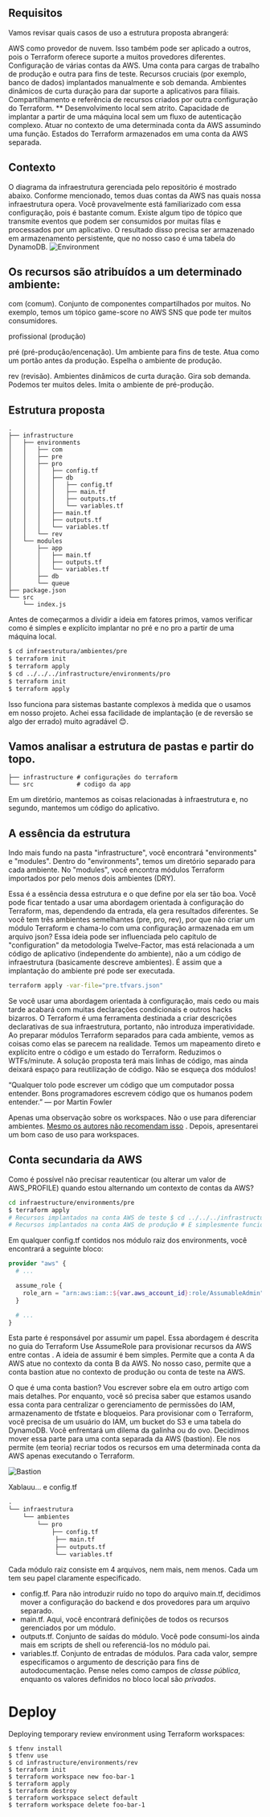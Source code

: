 ## Requisitos
Vamos revisar quais casos de uso a estrutura proposta abrangerá:

AWS como provedor de nuvem. Isso também pode ser aplicado a outros, pois o Terraform oferece suporte a muitos provedores diferentes.
Configuração de várias contas da AWS. Uma conta para cargas de trabalho de produção e outra para fins de teste.
Recursos cruciais (por exemplo, banco de dados) implantados manualmente e sob demanda.
Ambientes dinâmicos de curta duração para dar suporte a aplicativos para filiais.
Compartilhamento e referência de recursos criados por outra configuração do Terraform.
** Desenvolvimento local sem atrito.
Capacidade de implantar a partir de uma máquina local sem um fluxo de autenticação complexo.
Atuar no contexto de uma determinada conta da AWS assumindo uma função.
Estados do Terraform armazenados em uma conta da AWS separada.

## Contexto
O diagrama da infraestrutura gerenciada pelo repositório é mostrado abaixo. Conforme mencionado, temos duas contas da AWS nas quais nossa infraestrutura opera. Você provavelmente está familiarizado com essa configuração, pois é bastante comum. Existe algum tipo de tópico que transmite eventos que podem ser consumidos por muitas filas e processados ​​por um aplicativo. O resultado disso precisa ser armazenado em armazenamento persistente, que no nosso caso é uma tabela do DynamoDB.
![Environment](images/01.png)

## Os recursos são atribuídos a um determinado ambiente:

com (comum). Conjunto de componentes compartilhados por muitos. No exemplo, temos um tópico game-score no AWS SNS que pode ter muitos consumidores.

profissional (produção)

pré (pré-produção/encenação). Um ambiente para fins de teste. Atua como um portão antes da produção. Espelha o ambiente de produção.

rev (revisão). Ambientes dinâmicos de curta duração. Gira sob demanda. Podemos ter muitos deles. Imita o ambiente de pré-produção.

## Estrutura proposta
```
.
├── infrastructure
│   ├── environments
│   │   ├── com
│   │   ├── pre
│   │   ├── pro
│   │   │   ├── config.tf
│   │   │   ├── db
│   │   │   │   ├── config.tf
│   │   │   │   ├── main.tf
│   │   │   │   ├── outputs.tf
│   │   │   │   └── variables.tf
│   │   │   ├── main.tf
│   │   │   ├── outputs.tf
│   │   │   └── variables.tf
│   │   └── rev
│   └── modules
│       ├── app
│       │   ├── main.tf
│       │   ├── outputs.tf
│       │   └── variables.tf
│       ├── db
│       └── queue
├── package.json
└── src
    └── index.js
```    
Antes de começarmos a dividir a ideia em fatores primos, vamos verificar como é simples e explícito implantar no pré e no pro a partir de uma máquina local.

```bash
$ cd infraestrutura/ambientes/pre 
$ terraform init 
$ terraform apply 
$ cd ../../../infrastructure/environments/pro 
$ terraform init 
$ terraform apply
```

Isso funciona para sistemas bastante complexos à medida que o usamos em nosso projeto. 
Achei essa facilidade de implantação (e de reversão se algo der errado) muito agradável 😊.

## Vamos analisar a estrutura de pastas e partir do topo.
```
├── infrastructure # configurações do terraform
└── src            # codigo da app 
```
Em um diretório, mantemos as coisas relacionadas à infraestrutura e, no segundo, mantemos um código do aplicativo.

## A essência da estrutura
Indo mais fundo na pasta "infrastructure", você encontrará "environments" e "modules". 
Dentro do "environments", temos um diretório separado para cada ambiente. No "modules", você encontra módulos Terraform importados por pelo menos dois ambientes (DRY).

Essa é a essência dessa estrutura e o que define por ela ser tão boa. 
Você pode ficar tentado a usar uma abordagem orientada à configuração do Terraform, mas, dependendo da entrada, ela gera resultados diferentes. 
Se você tem três ambientes semelhantes (pre, pro, rev), por que não criar um módulo Terraform e chama-lo com uma configuração armazenada em um arquivo json? 
Essa ideia pode ser influenciada pelo capítulo de "configuration" da metodologia Twelve-Factor, mas está relacionada a um código de aplicativo (independente do ambiente), 
não a um código de infraestrutura (basicamente descreve ambientes). 
É assim que a implantação do ambiente pré pode ser executada.

```bash
terraform apply -var-file="pre.tfvars.json"
```

Se você usar uma abordagem orientada à configuração, mais cedo ou mais tarde acabará com muitas declarações condicionais e outros hacks bizarros. 
O Terraform é uma ferramenta destinada a criar descrições declarativas de sua infraestrutura, portanto, não introduza imperatividade. 
Ao preparar módulos Terraform separados para cada ambiente, vemos as coisas como elas se parecem na realidade. Temos um mapeamento direto e explícito entre o código e um estado do Terraform. 
Reduzimos o WTFs/minute. 
A solução proposta terá mais linhas de código, mas ainda deixará espaço para reutilização de código. Não se esqueça dos módulos!

“Qualquer tolo pode escrever um código que um computador possa entender. 
 Bons programadores escrevem código que os humanos podem entender.” 
 — por Martin Fowler

Apenas uma observação sobre os workspaces. Não o use para diferenciar ambientes. [Mesmo os autores não recomendam isso](https://www.terraform.io/language/state/workspaces#when-to-use-multiple-workspaces) . Depois, apresentarei um bom caso de uso para workspaces.

## Conta secundaria da AWS
Como é possível não precisar reautenticar (ou alterar um valor de AWS_PROFILE) quando estou alternando um contexto de contas da AWS?

```bash
cd infraestructure/environments/pre 
$ terraform apply 
# Recursos implantados na conta AWS de teste $ cd ../../../infrastructure/environments/pro $ terraform apply 
# Recursos implantados na conta AWS de produção # E simplesmente funciona
```
Em qualquer config.tf contidos nos módulo raiz dos environments, você encontrará a seguinte bloco:

```tf
provider "aws" {
  # ...

  assume_role {
    role_arn = "arn:aws:iam::${var.aws_account_id}:role/AssumableAdmin"
  }

  # ...
}
```

Esta parte é responsável por assumir um papel. Essa abordagem é descrita no guia do Terraform Use AssumeRole para provisionar recursos da AWS entre contas . 
A ideia de assumir é bem simples. Permite que a conta A da AWS atue no contexto da conta B da AWS. No nosso caso, permite que a conta bastion atue no contexto de produção ou conta de teste na AWS. 

O que é uma conta bastion? Vou escrever sobre ela em outro artigo com mais detalhes. Por enquanto, você só precisa saber que estamos usando essa conta para centralizar o gerenciamento de permissões do IAM, armazenamento de tfstate e bloqueios. 
Para provisionar com o Terraform, você precisa de um usuário do IAM, um bucket do S3 e uma tabela do DynamoDB. Você enfrentará um dilema da galinha ou do ovo. Decidimos mover essa parte para uma conta separada da AWS (bastion). Ele nos permite (em teoria) recriar todos os recursos em uma determinada conta da AWS apenas executando o Terraform.


![Bastion](images/02.png)

Xablauu… e config.tf

```tf
. 
└── infraestrutura 
    └── ambientes 
        └── pro 
            ├── config.tf
             ├── main.tf
             ├── outputs.tf
             └── variables.tf
```             

Cada módulo raiz consiste em 4 arquivos, nem mais, nem menos. Cada um tem seu papel claramente especificado.

* config.tf. Para não introduzir ruído no topo do arquivo main.tf, decidimos mover a configuração do backend e dos provedores para um arquivo separado.
* main.tf. Aqui, você encontrará definições de todos os recursos gerenciados por um módulo.
* outputs.tf. Conjunto de saídas do módulo. Você pode consumi-los ainda mais em scripts de shell ou referenciá-los no módulo pai.
* variables.tf. Conjunto de entradas de módulos. Para cada valor, sempre especificamos o argumento de descrição para fins de autodocumentação. Pense neles como campos de *classe pública*, enquanto os valores definidos no bloco local são *privados*.


# Deploy

Deploying temporary review environment using Terraform workspaces:

```
$ tfenv install
$ tfenv use
$ cd infrastructure/environments/rev
$ terraform init
$ terraform workspace new foo-bar-1
$ terraform apply
$ terraform destroy
$ terraform workspace select default
$ terraform workspace delete foo-bar-1
```

